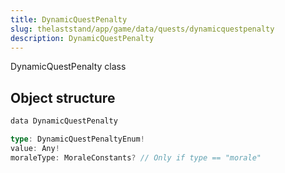 ```yaml
---
title: DynamicQuestPenalty
slug: thelaststand/app/game/data/quests/dynamicquestpenalty
description: DynamicQuestPenalty
---
```


DynamicQuestPenalty class

## Object structure

```scala
data DynamicQuestPenalty

type: DynamicQuestPenaltyEnum!
value: Any!
moraleType: MoraleConstants? // Only if type == "morale"

```
